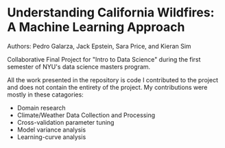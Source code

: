 # Understanding California Wildfires: A Machine Learning Approach
Authors: Pedro Galarza, Jack Epstein, Sara Price, and Kieran Sim

Collaborative Final Project for "Intro to Data Science" during the first semester of NYU's data science masters program.

All the work presented in the repository is code I contributed to the project and does not contain the entirety of the project. My contributions were mostly in these catagories:

  - Domain research
  - Climate/Weather Data Collection and Processing
  - Cross-validation parameter tuning
  - Model variance analysis
  - Learning-curve analysis 
